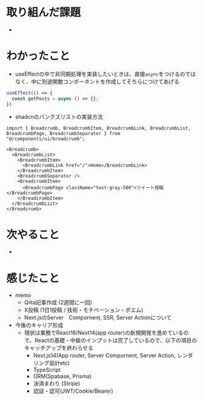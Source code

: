 # 取り組んだ課題

- 

# わかったこと

- useEffectの中で非同期処理を実装したいときは、直接`async`をつけるのではなく、中に別途関数コンポーネントを作成してそちらにつけてあげる
```js
useEffect(() => {
  const getPosts = async () => {};
})
```
+ shadcnのパンクズリストの実装方法
```tsx
import { Breadcrumb, BreadcrumbItem, BreadcrumbLink, BreadcrumbList, BreadcrumbPage, BreadcrumbSeparator } from "@/components/ui/breadcrumb";

<Breadcrumb>
  <BreadcrumbList>
    <BreadcrumbItem>
      <BreadcrumbLink href="/">Home</BreadcrumbLink>
    </BreadcrumbItem>
    <BreadcrumbSeparator />
    <BreadcrumbItem>
      <BreadcrumbPage className="text-gray-500">ツイート投稿</BreadcrumbPage>
    </BreadcrumbItem>
  </BreadcrumbList>
</Breadcrumb>

```

# 次やること

- 

# 感じたこと

- memo
  - Qiita記事作成 (2週間に一回)
  - X投稿 (1日1投稿 / 技術・モチベーション・ポエム)
  - Next.jsのServer　Compornent, SSR, Server Actionについて
- 今後のキャリア形成
  - 現状は業務でReact18/Next14(app router)の新規開発を進めているので、Reactの基礎・中級のインプットは完了しているので、以下の項目のキャッチアップを終わらせる
    - Next.js14(App router, Server Compornent, Server Action, レンダリング設計etc)
    - TypeScript
    - ORM(Spabase, Prisma)
    - 決済まわり (Stripe)
    - 認証・認可(JWT/Cookie/Bearer)

